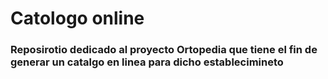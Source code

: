 # Catologo online

### Reposirotio dedicado al proyecto Ortopedia que tiene el fin de generar un catalgo en linea para dicho establecimineto
